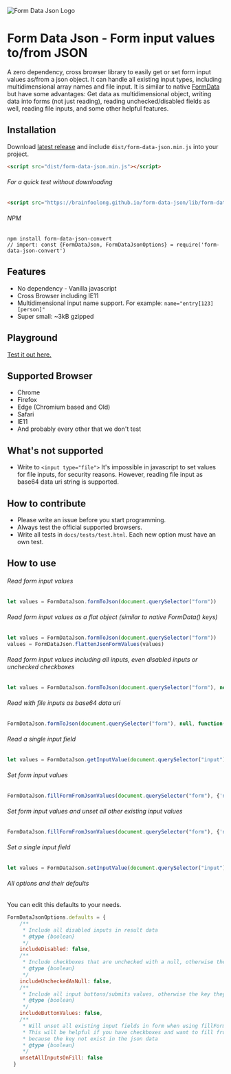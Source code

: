 ![Form Data Json Logo](https://brainfoolong.github.io/form-data-json/logo-readme-github.png?1)

# Form Data Json - Form input values to/from JSON
A zero dependency, cross browser library to easily get or set form input values as/from a json object. It can handle all existing input types, including multidimensional array names and file input. It is similar to native [FormData](https://developer.mozilla.org/docs/Web/API/FormData) but have some advantages: Get data as multidimensional object, writing data into forms (not just reading), reading unchecked/disabled fields as well, reading file inputs, and some other helpful features.

## Installation
Download [latest release](https://github.com/brainfoolong/form-data-json/releases/latest) and include `dist/form-data-json.min.js` into your project.
```html
<script src="dist/form-data-json.min.js"></script>
```
###### For a quick test without downloading
```html
<script src="https://brainfoolong.github.io/form-data-json/lib/form-data-json.min.js"></script>
```
###### NPM
```
npm install form-data-json-convert
// import: const {FormDataJson, FormDataJsonOptions} = require('form-data-json-convert')
```

## Features
* No dependency - Vanilla javascript
* Cross Browser including IE11
* Multidimensional input name support. For example: `name="entry[123][person]"`
* Super small: ~3kB gzipped 

## Playground
[Test it out here.](https://brainfoolong.github.io/form-data-json/example/playground.html)

## Supported Browser
* Chrome
* Firefox
* Edge (Chromium based and Old)
* Safari
* IE11
* And probably every other that we don't test

## What's not supported
* Write to `<input type="file">` It's impossible in javascript to set values for file inputs, for security reasons. However, reading file input as base64 data uri string is supported.

## How to contribute
* Please write an issue before you start programming.
* Always test the official supported browsers.
* Write all tests in `docs/tests/test.html`. Each new option must have an own test.

## How to use
###### Read form input values
```javascript
let values = FormDataJson.formToJson(document.querySelector("form"))
``` 
###### Read form input values as a flat object (similar to native FormData() keys)
```javascript
let values = FormDataJson.formToJson(document.querySelector("form"))
values = FormDataJson.flattenJsonFormValues(values)
``` 
###### Read form input values including all inputs, even disabled inputs or unchecked checkboxes
```javascript
let values = FormDataJson.formToJson(document.querySelector("form"), new FormDataJsonOptions({ includeDisabled: true, includeUncheckedAsNull : true }))
```
###### Read with file inputs as base64 data uri
```javascript
FormDataJson.formToJson(document.querySelector("form"), null, function(values){})
```

###### Read a single input field
```javascript
let values = FormDataJson.getInputValue(document.querySelector("input"))
```

###### Set form input values
```javascript
FormDataJson.fillFormFromJsonValues(document.querySelector("form"), {'name': 'BrainFooLong'})
```
###### Set form input values and unset all other existing input values
```javascript
FormDataJson.fillFormFromJsonValues(document.querySelector("form"), {'name': 'BrainFooLong'}, new FormDataJsonOptions({ unsetAllInputsOnFill: true }))
```

###### Set a single input field
```javascript
let values = FormDataJson.setInputValue(document.querySelector("input"), 'foo')
```

###### All options and their defaults
You can edit this defaults to your needs.
```javascript
FormDataJsonOptions.defaults = {
    /**
     * Include all disabled inputs in result data
     * @type {boolean}
     */
    includeDisabled: false,
    /**
     * Include checkboxes that are unchecked with a null, otherwise the key will not exist in result data
     * @type {boolean}
     */
    includeUncheckedAsNull: false,
    /**
     * Include all input buttons/submits values, otherwise the key they will not exist in result data
     * @type {boolean}
     */
    includeButtonValues: false,
    /**
     * Will unset all existing input fields in form when using fillFormFromJsonValues
     * This will be helpful if you have checkboxes and want to fill from json object, but checkboxes still stay checked
     * because the key not exist in the json data
     * @type {boolean}
     */
    unsetAllInputsOnFill: false
  }
```